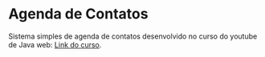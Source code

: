 # Agenda de Contatos

Sistema simples de agenda de contatos desenvolvido no curso do youtube de Java web: [Link do curso](https://youtube.com/playlist?list=PLbEOwbQR9lqz9AnwhrrOLz9cz1-TxoiUg).
